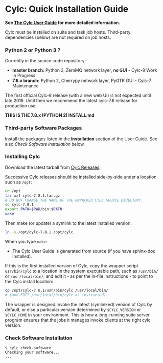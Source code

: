 # Cylc: Quick Installation Guide

**See [The Cylc User Guide](https://cylc.github.io/documentation.html) for
more detailed information.**

Cylc must be installed on suite and task job hosts. Third-party dependencies
(below) are not required on job hosts.

### Python 2 or Python 3 ?

Currently in the source code repository:
- **master branch:** Python 3, ZeroMQ network layer, **no GUI** - Cylc-8 Work In Progress
- **7.8.x branch:** Python 2, Cherrypy network layer, PyGTK GUI - Cylc-7 Maintenance

The first official Cylc-8 release (with a new web UI) is not expected until late 2019.
Until then we recommend the latest cylc-7.8 release for production use.

**THIS IS THE 7.8.x (PYTHON 2) INSTALL.md**

### Third-party Software Packages

Install the packages listed in the **Installation** section of the User Guide.
See also *Check Software Installation* below.

### Installing Cylc

Download the latest tarball from [Cylc
Releases](https://github.com/cylc/cylc-flow/releases).

Successive Cylc releases should be installed side-by-side under a location
such as `/opt`:

```bash
cd /opt
tar xzf cylc-7.8.1.tar.gz
# DO NOT CHANGE THE NAME OF THE UNPACKED CYLC SOURCE DIRECTORY.
cd cylc-7.8.1
export PATH=$PWD/bin:$PATH
make
```

Then make (or update) a symlink to the latest installed version:
```bash
ln -s /opt/cylc-7.8.1 /opt/cylc
```

When you type `make`:
  * The Cylc User Guide is generated from source (if you have sphinx-doc installed).

If this is the first installed version of Cylc, copy the wrapper script
`usr/bin/cylc` to a location in the system executable path, such as
`/usr/bin/` or `/usr/local/bin/`, and edit it - as per the in-file
instructions - to point to the Cylc install location:

```bash
cp /opt/cylc-7.8.1/usr/bin/cylc /usr/local/bin/
# (and EDIT /usr/local/bin/cylc as instructed)
```

The wrapper is designed invoke the latest (symlinked) version of Cylc by
default, or else a particular version determined by `$CYLC_VERSION` or
`$CYLC_HOME` in your environment. This is how a long-running suite server
program ensures that the jobs it manages invoke clients at the right cylc
version.

### Check Software Installation

```
$ cylc check-software
Checking your software...
...
